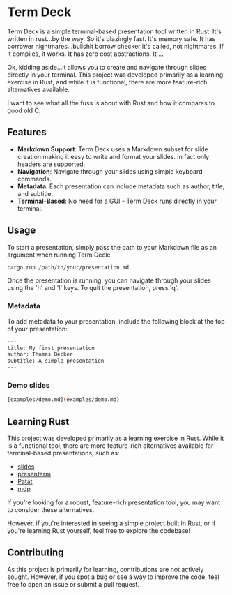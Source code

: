 # Term Deck

Term Deck is a simple terminal-based presentation tool written in Rust. It's
written in rust...by the way. So it's blazingly fast. It's memory safe. It has
borrower nightmares...bullshit borrow checker it's called, not nightmares. If it
compiles, it works. It has zero cost abstractions. It ...

Ok, kidding aside...it allows you to create and navigate through slides directly
in your terminal. This project was developed primarily as a learning exercise in
Rust, and while it is functional, there are more feature-rich alternatives
available.

I want to see what all the fuss is about with Rust and how it compares to good
old C.

## Features

- **Markdown Support**: Term Deck uses a Markdown subset for slide creation
  making it easy to write and format your slides. In fact only headers are
  supported.
- **Navigation**: Navigate through your slides using simple keyboard commands.
- **Metadata**: Each presentation can include metadata such as author, title,
  and subtitle.
- **Terminal-Based**: No need for a GUI - Term Deck runs directly in your terminal.

## Usage

To start a presentation, simply pass the path to your Markdown file as an
argument when running Term Deck:

```bash
cargo run /path/to/your/presentation.md
```

Once the presentation is running, you can navigate through your slides using the
'h' and 'l' keys. To quit the presentation, press 'q'.

### Metadata

To add metadata to your presentation, include the following block at the top of
your presentation:

```bash
---
title: My first presentation
author: Thomas Becker
subtitle: A simple presentation
---
```

### Demo slides

```bash
[examples/demo.md](examples/demo.md)
```

## Learning Rust

This project was developed primarily as a learning exercise in Rust. While it is
a functional tool, there are more feature-rich alternatives available for
terminal-based presentations, such as:

- [slides](https://github.com/maaslalani/slides)
- [presenterm](https://github.com/mfontanini/presenterm/tree/master)
- [Patat](https://github.com/jaspervdj/patat)
- [mdp](https://github.com/visit1985/mdp)

If you're looking for a robust, feature-rich presentation tool, you may want to
consider these alternatives.

However, if you're interested in seeing a simple project built in Rust, or if
you're learning Rust yourself, feel free to explore the codebase!

## Contributing

As this project is primarily for learning, contributions are not actively
sought. However, if you spot a bug or see a way to improve the code, feel free
to open an issue or submit a pull request.
